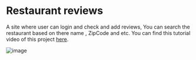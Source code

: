 # Restaurant reviews

A site where user can login and check and add reviews, You can search the restaurant based on there name , ZipCode and etc. You can find this tutorial video of this project [here](https://www.youtube.com/watch?v=mrHNSanmqQ4&t=7459s).

![image](https://user-images.githubusercontent.com/45243489/134789353-e77857bf-3a44-4770-bcbf-6c53a34a3075.png)

